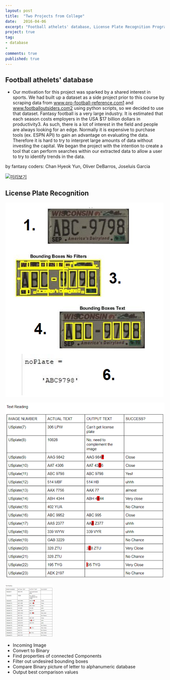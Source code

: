 ```yaml
---
layout: post
title:  "Two Projects from College"
date:   2016-04-06
excerpt: "Football athelets' database, License Plate Recognition Program"
project: true
tag:
- database
- 
comments: true
published: true
---
```


## Football athelets' database

 * Our motivation for this project was sparked by a shared interest in sports. We had built up a dataset as a side project prior to this course by scraping data from www.pro-football-reference.com1 and www.footballoutsiders.com2 using python scripts, so we decided to use that dataset. Fantasy football is a very large industry. It is estimated that each season costs employers in the USA $17 billion dollars in productivity3. As such, there is a lot of interest in the field and people are always looking for an edge. Normally it is expensive to purchase tools (ex. ESPN API) to gain an advantage on evaluating the data. Therefore it is hard to try to interpret large amounts of data without investing the capital. We began the project with the intention to create a tool that can perform searches within our extracted data to allow a user to try to identify trends in the data.

by fantasy coders: Chan Hyeok Yun, Oliver DeBarros, Joseluis Garcia
								
[![미리보기](https://img.youtube.com/vi/hN7IpRbBbLM/0.jpg)](https://www.youtube.com/watch?v=hN7IpRbBbLM)



## License Plate Recognition

![licenseplate1](/assets/img/projects/platerecognition1.png)

![licenseplate2](/assets/img/projects/platerecognition2.png)

<img width="150" src="/assets/img/projects/platerecognition2.png">

 * Incoming Image
 * Convert to Binary
 * Find properties of connected Components
 * Filter out undesired bounding boxes
 * Compare Binary picture of letter to alphanumeric database
 * Output best comparison values


